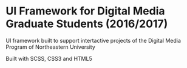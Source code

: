 # UI Framework for Digital Media Graduate Students (2016/2017)

UI framework built to support intertactive projects of the Digital Media Program of Northeastern University

Built with SCSS, CSS3 and HTML5

